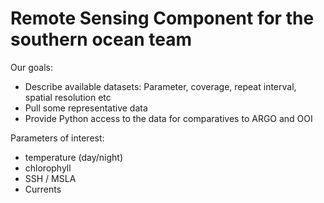 # Remote Sensing Component for the southern ocean team

Our goals:

* Describe available datasets: Parameter, coverage, repeat interval, spatial resolution etc
* Pull some representative data
* Provide Python access to the data for comparatives to ARGO and OOI


Parameters of interest:
* temperature (day/night)
* chlorophyll
* SSH / MSLA 
* Currents

